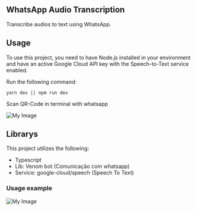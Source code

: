 ## WhatsApp Audio Transcription

Transcribe audios to text using WhatsApp.

## Usage

To use this project, you need to have Node.js installed in your environment and have an active Google Cloud API key with the Speech-to-Text service enabled.

Run the following command:

``` yarn dev || npm run dev ```

Scan QR-Code in terminal with whatsapp

![My Image](prints/scanQrCode.png)


## Librarys

This project utilizes the following:

- Typescript
- Lib: Venom bot (Comunicação com whatsapp)
- Service: google-cloud/speech (Speech To Text)

### Usage example
![My Image](prints/toText.png)